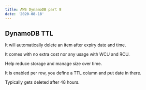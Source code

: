 ```yaml
---
title: AWS DynamoDB part 8
date: '2020-08-18'
---
```


## DynamoDB TTL

It will automatically delete an item after expiry date and time.

It comes with no extra cost nor any usage with WCU and RCU.

Help reduce storage and manage size over time.

It is enabled per row, you define a TTL column and put date in there.

Typically gets deleted after 48 hours.
